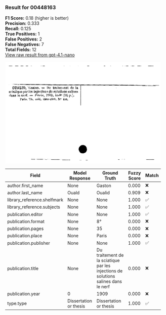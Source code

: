 ### Result for 00448163
**F1 Score:** 0.18 (higher is better)<br>**Precision:** 0.333<br>**Recall:** 0.125<br>**True Positives:** 1<br>**False Positives:** 2<br>**False Negatives:** 7<br>**Total Fields:** 12<br>[View raw result from gpt-4.1-nano](https://github.com/RISE-UNIBAS/humanities_data_benchmark/blob/main/results/2025-09-02/T0162/request_T0162_00448163.json)

<img src="https://github.com/RISE-UNIBAS/humanities_data_benchmark/blob/main/benchmarks/zettelkatalog/images/00448163.jpg?raw=true" alt="00448163" width="600px">

| Field | Model Response | Ground Truth | Fuzzy Score | Match |
|-------|----------------|--------------|-------------|-------|
| author.first_name | None | Gaston | 0.000 | ❌ |
| author.last_name | Ouald | Oualid | 0.909 | ❌ |
| library_reference.shelfmark | None | None | 1.000 | ✅ |
| library_reference.subjects | None | None | 1.000 | ✅ |
| publication.editor | None | None | 1.000 | ✅ |
| publication.format | None | 8° | 0.000 | ❌ |
| publication.pages | None | 35 | 0.000 | ❌ |
| publication.place | None | Paris | 0.000 | ❌ |
| publication.publisher | None | None | 1.000 | ✅ |
| publication.title | None | Du traitement de la sciatique par les injections de solutions salines dans le nerf | 0.000 | ❌ |
| publication.year | 0 | 1909 | 0.000 | ❌ |
| type.type | Dissertation or thesis | Dissertation or thesis | 1.000 | ✅ |
